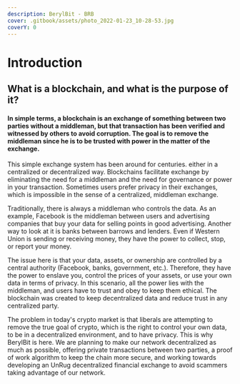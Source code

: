 ```yaml
---
description: BerylBit - BRB
cover: .gitbook/assets/photo_2022-01-23_10-28-53.jpg
coverY: 0
---
```


# Introduction

## What is a blockchain, and what is the purpose of it?

#### In simple terms, a blockchain is an exchange of something between two parties without a middleman, but that transaction has been verified and witnessed by others to avoid corruption. The goal is to remove the middleman since he is to be trusted with power in the matter of the exchange.

This simple exchange system has been around for centuries. either in a centralized or decentralized way. Blockchains facilitate exchange by eliminating the need for a middleman and the need for governance or power in your transaction. Sometimes users prefer privacy in their exchanges, which is impossible in the sense of a centralized, middleman exchange.&#x20;

Traditionally, there is always a middleman who controls the data. As an example, Facebook is the middleman between users and advertising companies that buy your data for selling points in good advertising. Another way to look at it is banks between barrows and lenders. Even if Western Union is sending or receiving money, they have the power to collect, stop, or report your money.&#x20;

The issue here is that your data, assets, or ownership are controlled by a central authority (Facebook, banks, government, etc.). Therefore, they have the power to enslave you, control the prices of your assets, or use your own data in terms of privacy. In this scenario, all the power lies with the middleman, and users have to trust and obey to keep them ethical. The blockchain was created to keep decentralized data and reduce trust in any centralized party.

The problem in today's crypto market is that liberals are attempting to remove the true goal of crypto, which is the right to control your own data, to be in a decentralized environment, and to have privacy. This is why BerylBit is here. We are planning to make our network decentralized as much as possible, offering private transactions between two parties, a proof of work algorithm to keep the chain more secure, and working towards developing an UnRug decentralized financial exchange to avoid scammers taking advantage of our network.
